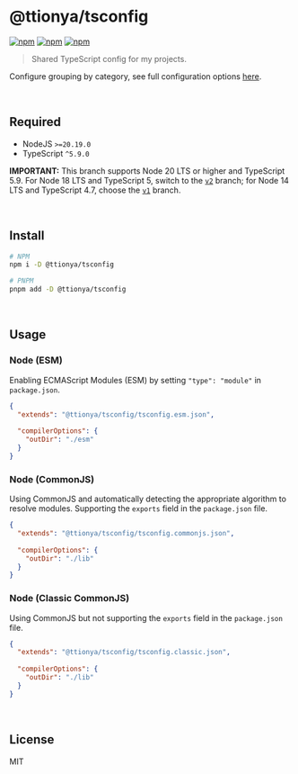 # @ttionya/tsconfig

[![npm](https://img.shields.io/npm/v/@ttionya/tsconfig?label=NPM&logo=npm)](https://www.npmjs.com/package/@ttionya/tsconfig) [![npm](https://img.shields.io/npm/dm/@ttionya/tsconfig?label=Downloads&logo=npm)](https://www.npmjs.com/package/@ttionya/tsconfig) [![npm](https://img.shields.io/npm/l/@ttionya/tsconfig?label=License&logo=npm)](https://github.com/ttionya/tsconfig/blob/master/LICENSE)

> Shared TypeScript config for my projects.

Configure grouping by category, see full configuration options [here](https://www.typescriptlang.org/tsconfig).

<br>

## Required

- NodeJS `>=20.19.0`
- TypeScript `^5.9.0`

**IMPORTANT:** This branch supports Node 20 LTS or higher and TypeScript 5.9. For Node 18 LTS and TypeScript 5, switch to the [`v2`](https://github.com/ttionya/tsconfig/tree/v2) branch; for Node 14 LTS and TypeScript 4.7, choose the [`v1`](https://github.com/ttionya/tsconfig/tree/v1) branch.

<br>

## Install

```bash
# NPM
npm i -D @ttionya/tsconfig

# PNPM
pnpm add -D @ttionya/tsconfig
```

<br>

## Usage

### Node (ESM)

Enabling ECMAScript Modules (ESM) by setting `"type": "module"` in `package.json`.

```json
{
  "extends": "@ttionya/tsconfig/tsconfig.esm.json",
  
  "compilerOptions": {
    "outDir": "./esm"
  }
}
```

### Node (CommonJS)

Using CommonJS and automatically detecting the appropriate algorithm to resolve modules. Supporting the `exports` field in the `package.json` file.

```json
{
  "extends": "@ttionya/tsconfig/tsconfig.commonjs.json",
  
  "compilerOptions": {
    "outDir": "./lib"
  }
}
```

### Node (Classic CommonJS)

Using CommonJS but not supporting the `exports` field in the `package.json` file.

```json
{
  "extends": "@ttionya/tsconfig/tsconfig.classic.json",
  
  "compilerOptions": {
    "outDir": "./lib"
  }
}
```

<br>

## License

MIT

